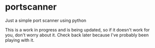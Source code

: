 # portscanner
Just a simple port scanner using python

This is a work in progress and is being updated, so if it doesn't work for you, don't worry about it. Check back later because I've probably been playing with it. 
